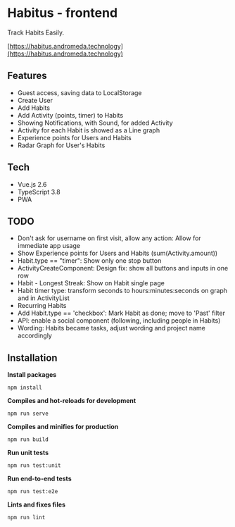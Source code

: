 # Habitus - frontend

Track Habits Easily.

[https://habitus.andromeda.technology](https://habitus.andromeda.technology)

## Features

- Guest access, saving data to LocalStorage
- Create User
- Add Habits
- Add Activity (points, timer) to Habits
- Showing Notifications, with Sound, for added Activity
- Activity for each Habit is showed as a Line graph
- Experience points for Users and Habits
- Radar Graph for User's Habits

## Tech

- Vue.js 2.6
- TypeScript 3.8
- PWA

## TODO

- Don't ask for username on first visit, allow any action: Allow for immediate app usage
- Show Experience points for Users and Habits (sum(Activity.amount))
- Habit.type == "timer": Show only one stop button
- ActivityCreateComponent: Design fix: show all buttons and inputs in one row
- Habit - Longest Streak: Show on Habit single page
- Habit timer type: transform seconds to hours:minutes:seconds on graph and in ActivityList
- Recurring Habits
- Add Habit.type == 'checkbox': Mark Habit as done; move to 'Past' filter
- API: enable a social component (following, including people in Habits)
- Wording: Habits became tasks, adjust wording and project name accordingly

## Installation

**Install packages**

`npm install`

**Compiles and hot-reloads for development**

`npm run serve`

**Compiles and minifies for production**

`npm run build`

**Run unit tests**

`npm run test:unit`

**Run end-to-end tests**

`npm run test:e2e`

**Lints and fixes files**

`npm run lint`

